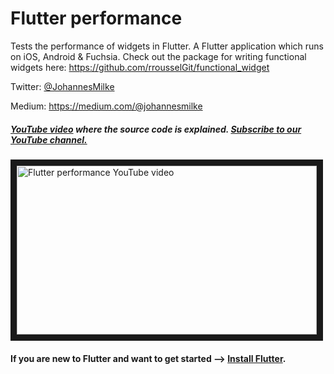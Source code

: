 # Flutter performance

Tests the performance of widgets in Flutter. A Flutter application which runs on iOS, Android & Fuchsia. Check out the package for writing functional widgets here: https://github.com/rrousselGit/functional_widget

Twitter: [@JohannesMilke](https://twitter.com/JohannesMilke "Twitter Johannes Milke")

Medium: https://medium.com/@johannesmilke 

##### [YouTube video](http://www.youtube.com/watch?v=-NLtO8x3cVw "Youtube Johannes Milke") where the *source code* is explained. [Subscribe to our YouTube channel.](http://www.youtube.com/channel/UC0FD2apauvegCcsvqIBceLA?sub_confirmation=1 "YouTube Subscribe Johannes Milke")  
<a href="http://www.youtube.com/watch?feature=player_embedded&v=-NLtO8x3cVw
" target="_blank"><img src="http://img.youtube.com/vi/-NLtO8x3cVw/maxresdefault.jpg" 
alt="Flutter performance YouTube video" width="480" height="270" border="10" /></a>

#### If you are new to Flutter and want to get started --> [Install Flutter](https://flutter.io/docs/get-started/install "Install Flutter").
